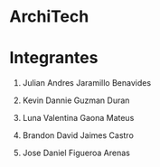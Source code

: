 # ArchiTech

# Integrantes
1. Julian Andres Jaramillo Benavides



2. Kevin Dannie Guzman Duran


3. Luna Valentina Gaona Mateus


4. Brandon David Jaimes Castro


5. Jose Daniel Figueroa Arenas

